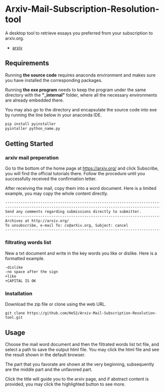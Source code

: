 # Arxiv-Mail-Subscription-Resolution-tool
A desktop tool to retrieve essays you preferred from your subscription to arxiv.org.
- [arxiv](https://arxiv.org/)

## Requirements

Running **the source code** requires anaconda environment and makes sure you have installed the corresponding packages.

Running **the exe program** needs to keep the program under the same directory with the **"_internal"** folder, where all the necessary environments are already embedded there.

You may also go to the directory and encapsulate the source code into exe by running the line below in your anaconda IDE.

```python
pip install pyinstaller
pyintaller python_name.py
```

## Getting Started

### arxiv mail preperation

Go to the bottom of the home page at https://arxiv.org/ and click Subscribe, you will find the official tutorials there. Follow the procedure until you successfully received the confirmation letter.

After receiving the mail, copy them into a word document. Here is a limited example, you may copy the whole content directly.

```txt
------------------------------------------------------------------------------
------------------------------------------------------------------------------
Send any comments regarding submissions directly to submitter.
------------------------------------------------------------------------------
Archives at http://arxiv.org/
To unsubscribe, e-mail To: cs@arXiv.org, Subject: cancel
------------------------------------------------------------------------------
```

### filtrating words list

New a txt document and write in the key words you like or dislike. Here is a formatted example.

```txt
-dislike
-no space after the sign
+like
+CAPITAL IS OK
```

### Installation

Download the zip file or clone using the web URL.

	git clone https://github.com/He52/Arxiv-Mail-Subscription-Resolution-tool.git

## Usage

Choose the mail word document and then the filtrated words list txt file, and select a path to save the output html file. You may click the html file and see the result shown in the default browser.

The part that you favorate are shown at the very beginning, subsequently are the middle part and the unfavored part.

Click the title will guide you to the arxiv page, and if abstract content is provided, you may click the highlighted button to see more.
